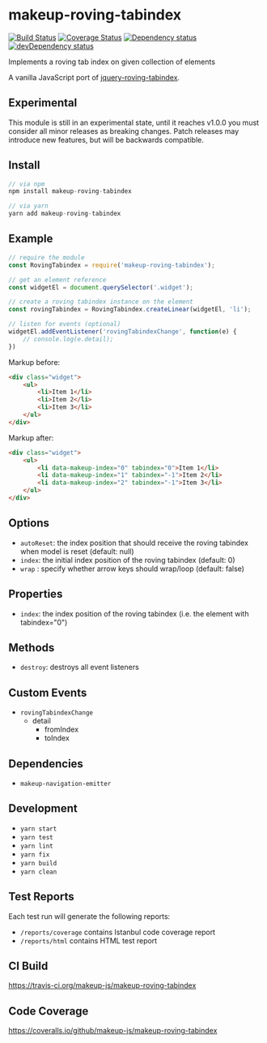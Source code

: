 # makeup-roving-tabindex

<p>
    <a href="https://travis-ci.org/makeup-js/makeup-roving-tabindex"><img src="https://api.travis-ci.org/makeup-js/makeup-roving-tabindex.svg?branch=master" alt="Build Status" /></a>
    <a href='https://coveralls.io/github/makeup-js/makeup-roving-tabindex?branch=master'><img src='https://coveralls.io/repos/makeup-js/makeup-roving-tabindex/badge.svg?branch=master&service=github' alt='Coverage Status' /></a>
    <a href="https://david-dm.org/makeup-js/makeup-roving-tabindex"><img src="https://david-dm.org/makeup-js/makeup-roving-tabindex.svg" alt="Dependency status" /></a>
    <a href="https://david-dm.org/makeup-js/makeup-roving-tabindex#info=devDependencies"><img src="https://david-dm.org/makeup-js/makeup-roving-tabindex/dev-status.svg" alt="devDependency status" /></a>
</p>

Implements a roving tab index on given collection of elements

A vanilla JavaScript port of <a href="https://github.com/ianmcburnie/jquery-roving-tabindex">jquery-roving-tabindex</a>.

## Experimental

This module is still in an experimental state, until it reaches v1.0.0 you must consider all minor releases as breaking changes. Patch releases may introduce new features, but will be backwards compatible.

## Install

```js
// via npm
npm install makeup-roving-tabindex

// via yarn
yarn add makeup-roving-tabindex
```

## Example

```js
// require the module
const RovingTabindex = require('makeup-roving-tabindex');

// get an element reference
const widgetEl = document.querySelector('.widget');

// create a roving tabindex instance on the element
const rovingTabindex = RovingTabindex.createLinear(widgetEl, 'li');

// listen for events (optional)
widgetEl.addEventListener('rovingTabindexChange', function(e) {
    // console.log(e.detail);
})
```

Markup before:

```html
<div class="widget">
    <ul>
        <li>Item 1</li>
        <li>Item 2</li>
        <li>Item 3</li>
    </ul>
</div>
```

Markup after:

```html
<div class="widget">
    <ul>
        <li data-makeup-index="0" tabindex="0">Item 1</li>
        <li data-makeup-index="1" tabindex="-1">Item 2</li>
        <li data-makeup-index="2" tabindex="-1">Item 3</li>
    </ul>
</div>
```

## Options

* `autoReset`: the index position that should receive the roving tabindex when model is reset (default: null)
* `index`: the initial index position of the roving tabindex (default: 0)
* `wrap` : specify whether arrow keys should wrap/loop (default: false)

## Properties

* `index`: the index position of the roving tabindex (i.e. the element with tabindex="0")

## Methods

* `destroy`: destroys all event listeners

## Custom Events        

* `rovingTabindexChange`
    * detail
        * fromIndex
        * toIndex

## Dependencies

* `makeup-navigation-emitter`

## Development

* `yarn start`
* `yarn test`
* `yarn lint`
* `yarn fix`
* `yarn build`
* `yarn clean`

## Test Reports

Each test run will generate the following reports:

* `/reports/coverage` contains Istanbul code coverage report
* `/reports/html` contains HTML test report

## CI Build

https://travis-ci.org/makeup-js/makeup-roving-tabindex

## Code Coverage

https://coveralls.io/github/makeup-js/makeup-roving-tabindex
